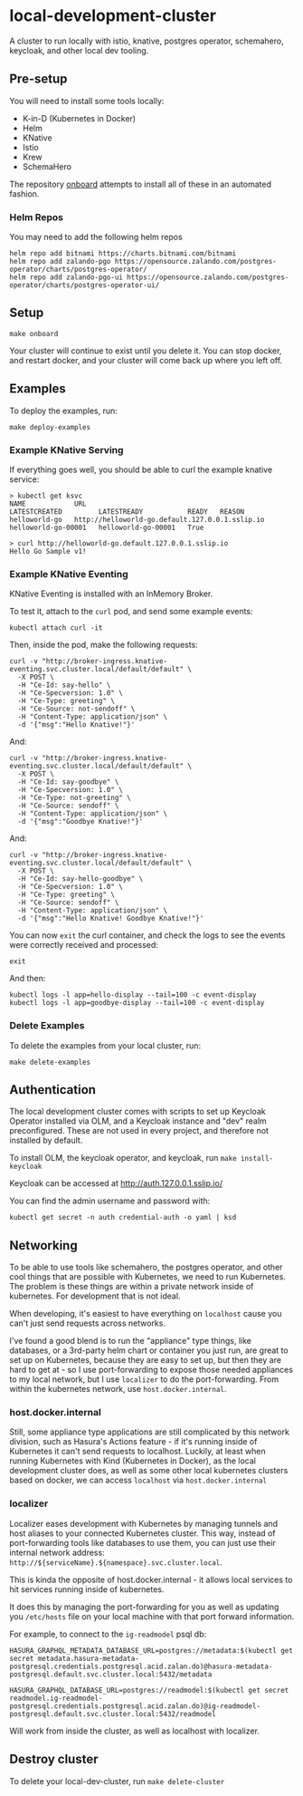 # local-development-cluster

A cluster to run locally with istio, knative, postgres operator, schemahero, keycloak, and other local dev tooling.

## Pre-setup

You will need to install some tools locally:

* K-in-D (Kubernetes in Docker)
* Helm
* KNative
* Istio
* Krew
* SchemaHero

The repository [onboard](https://github.com/cloudnativeentrepreneur/onboard) attempts to install all of these in an automated fashion.

### Helm Repos

You may need to add the following helm repos

```
helm repo add bitnami https://charts.bitnami.com/bitnami
helm repo add zalando-pgo https://opensource.zalando.com/postgres-operator/charts/postgres-operator/
helm repo add zalando-pgo-ui https://opensource.zalando.com/postgres-operator/charts/postgres-operator-ui/
```

## Setup

```
make onboard
```

Your cluster will continue to exist until you delete it. You can stop docker, and restart docker, and your cluster will come back up where you left off.

## Examples

To deploy the examples, run:

```
make deploy-examples
```

### Example KNative Serving

If everything goes well, you should be able to curl the example knative service:

```
> kubectl get ksvc
NAME            URL                                               LATESTCREATED         LATESTREADY           READY   REASON
helloworld-go   http://helloworld-go.default.127.0.0.1.sslip.io   helloworld-go-00001   helloworld-go-00001   True
```

```
> curl http://helloworld-go.default.127.0.0.1.sslip.io
Hello Go Sample v1!
```

### Example KNative Eventing

KNative Eventing is installed with an InMemory Broker.

To test it, attach to the `curl` pod, and send some example events:

```
kubectl attach curl -it
```

Then, inside the pod, make the following requests:

```
curl -v "http://broker-ingress.knative-eventing.svc.cluster.local/default/default" \
  -X POST \
  -H "Ce-Id: say-hello" \
  -H "Ce-Specversion: 1.0" \
  -H "Ce-Type: greeting" \
  -H "Ce-Source: not-sendoff" \
  -H "Content-Type: application/json" \
  -d '{"msg":"Hello Knative!"}'
```

And:

```
curl -v "http://broker-ingress.knative-eventing.svc.cluster.local/default/default" \
  -X POST \
  -H "Ce-Id: say-goodbye" \
  -H "Ce-Specversion: 1.0" \
  -H "Ce-Type: not-greeting" \
  -H "Ce-Source: sendoff" \
  -H "Content-Type: application/json" \
  -d '{"msg":"Goodbye Knative!"}'
```

And:

```
curl -v "http://broker-ingress.knative-eventing.svc.cluster.local/default/default" \
  -X POST \
  -H "Ce-Id: say-hello-goodbye" \
  -H "Ce-Specversion: 1.0" \
  -H "Ce-Type: greeting" \
  -H "Ce-Source: sendoff" \
  -H "Content-Type: application/json" \
  -d '{"msg":"Hello Knative! Goodbye Knative!"}'
```

You can now `exit` the curl container, and check the logs to see the events were correctly received and processed:

```
exit
```

And then:

```
kubectl logs -l app=hello-display --tail=100 -c event-display
kubectl logs -l app=goodbye-display --tail=100 -c event-display
```

### Delete Examples

To delete the examples from your local cluster, run:

```
make delete-examples
```

## Authentication

The local development cluster comes with scripts to set up Keycloak Operator installed via OLM, and a Keycloak instance and "dev" realm preconfigured. These are not used in every project, and therefore not installed by default.

To install OLM, the keycloak operator, and keycloak, run `make install-keycloak`

Keycloak can be accessed at http://auth.127.0.0.1.sslip.io/

You can find the admin username and password with:

```
kubectl get secret -n auth credential-auth -o yaml | ksd
```

## Networking

To be able to use tools like schemahero, the postgres operator, and other cool things that are possible with Kubernetes, we need to run Kubernetes. The problem is these things are within a private network inside of kubernetes. For development that is not ideal.

When developing, it's easiest to have everything on `localhost` cause you can't just send requests across networks.

I've found a good blend is to run the "appliance" type things, like databases, or a 3rd-party helm chart or container you just run, are great to set up on Kubernetes, because they are easy to set up, but then they are hard to get at - so I use port-forwarding to expose those needed appliances to my local network, but I use `localizer` to do the port-forwarding. From within the kubernetes network, use `host.docker.internal`.

### host.docker.internal

Still, some appliance type applications are still complicated by this network division, such as Hasura's Actions feature - if it's running inside of Kubernetes it can't send requests to localhost. Luckily, at least when running Kubernetes with Kind (Kubernetes in Docker), as the local development cluster does, as well as some other local kubernetes clusters based on docker, we can access `localhost` via `host.docker.internal`

### localizer

Localizer eases development with Kubernetes by managing tunnels and host aliases to your connected Kubernetes cluster. This way, instead of port-forwarding tools like databases to use them, you can just use their internal network address: `http://${serviceName}.${namespace}.svc.cluster.local`.

This is kinda the opposite of host.docker.internal - it allows local services to hit services running inside of kubernetes.

It does this by managing the port-forwarding for you as well as updating you `/etc/hosts` file on your local machine with that port forward information.

For example, to connect to the `ig-readmodel` psql db:

```
HASURA_GRAPHQL_METADATA_DATABASE_URL=postgres://metadata:$(kubectl get secret metadata.hasura-metadata-postgresql.credentials.postgresql.acid.zalan.do)@hasura-metadata-postgresql.default.svc.cluster.local:5432/metadata

HASURA_GRAPHQL_DATABASE_URL=postgres://readmodel:$(kubectl get secret readmodel.ig-readmodel-postgresql.credentials.postgresql.acid.zalan.do)@ig-readmodel-postgresql.default.svc.cluster.local:5432/readmodel
```

Will work from inside the cluster, as well as localhost with localizer.

## Destroy cluster

To delete your local-dev-cluster, run `make delete-cluster`
